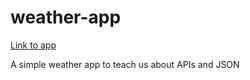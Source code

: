 # weather-app
[Link to app](https://vindevoghel.github.io/weather-app/)

A simple weather app to teach us about APIs and JSON
